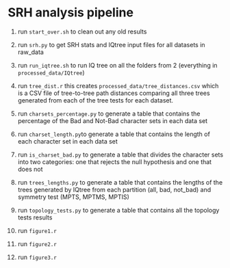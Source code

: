 # SRH analysis pipeline

1. run ```start_over.sh``` to clean out any old results

2. run ```srh.py``` to get SRH stats and IQtree input files for all datasets in raw_data

3. run ```run_iqtree.sh``` to run IQ tree on all the folders from 2 (everything in ```processed_data/IQtree```)

4. run ```tree_dist.r``` this creates ```processed_data/tree_distances.csv``` which is a CSV file of tree-to-tree path distances comparing all three trees generated from each of the tree tests for each dataset. 

5. run `charsets_percentage.py` to generate a table that contains the percentage of the Bad and Not-Bad character sets in each data set

7. run `charset_length.py`to generate a table that contains the length of each character set in each data set 

8. run `is_charset_bad.py` to generate a table that divides the character sets into two categories: one that rejects the null hypothesis and one that does not

9. run `trees_lengths.py` to generate a table that contains the lengths of the trees generated by IQtree from each partition (all, bad, not_bad) and symmetry test (MPTS, MPTMS, MPTIS)

10. run `topology_tests.py` to generate a table that contains all the topology tests results

11. run `figure1.r`

12. run `figure2.r`

13. run `figure3.r`